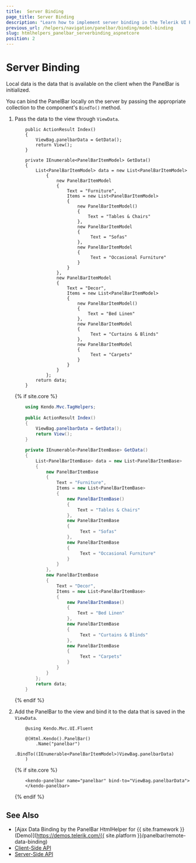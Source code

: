 ```yaml
---
title:  Server Binding
page_title: Server Binding
description: "Learn how to implement server binding in the Telerik UI PanelBar component for {{ site.framework }}."
previous_url: /helpers/navigation/panelbar/binding/model-binding
slug: htmlhelpers_panelbar_serverbinding_aspnetcore
position: 2
---
```


# Server Binding

Local data is the data that is available on the client when the PanelBar is initialized.

You can bind the PanelBar locally on the server by passing the appropriate collection to the component's `BindTo()` method.

1. Pass the data to the view through `ViewData`.

    ```HtmlHelper C#
        public ActionResult Index()
        {
            ViewBag.panelbarData = GetData();
            return View();
        }

        private IEnumerable<PanelBarItemModel> GetData()
        {
            List<PanelBarItemModel> data = new List<PanelBarItemModel>
                {
                    new PanelBarItemModel
                    {
                        Text = "Furniture",
                        Items = new List<PanelBarItemModel>
                        {
                            new PanelBarItemModel()
                            {
                                Text = "Tables & Chairs"
                            },
                            new PanelBarItemModel
                            {
                                 Text = "Sofas"
                            },
                            new PanelBarItemModel
                            {
                                 Text = "Occasional Furniture"
                            }
                        }
                    },
                    new PanelBarItemModel
                    {
                        Text = "Decor",
                        Items = new List<PanelBarItemModel>
                        {
                            new PanelBarItemModel()
                            {
                                Text = "Bed Linen"
                            },
                            new PanelBarItemModel
                            {
                                 Text = "Curtains & Blinds"
                            },
                            new PanelBarItemModel
                            {
                                 Text = "Carpets"
                            }
                        }
                    }
                };
            return data;
        }
     ```
    {% if site.core %}
    ```C# TagHelper
        using Kendo.Mvc.TagHelpers;
        
        public ActionResult Index()
        {
            ViewBag.panelbarData = GetData();
            return View();
        }
    
        private IEnumerable<PanelBarItemBase> GetData()
        {
            List<PanelBarItemBase> data = new List<PanelBarItemBase>
            {
                new PanelBarItemBase
                {
                    Text = "Furniture",
                    Items = new List<PanelBarItemBase>
                    {
                        new PanelBarItemBase()
                        {
                            Text = "Tables & Chairs"
                        },
                        new PanelBarItemBase
                        {
                             Text = "Sofas"
                        },
                        new PanelBarItemBase
                        {
                             Text = "Occasional Furniture"
                        }
                    }
                },
                new PanelBarItemBase
                {
                    Text = "Decor",
                    Items = new List<PanelBarItemBase>
                    {
                        new PanelBarItemBase()
                        {
                            Text = "Bed Linen"
                        },
                        new PanelBarItemBase
                        {
                             Text = "Curtains & Blinds"
                        },
                        new PanelBarItemBase
                        {
                             Text = "Carpets"
                        }
                    }
                }
            };
            return data;
        }
    ```
    {% endif %}

1. Add the PanelBar to the view and bind it to the data that is saved in the `ViewData`.

    ```HtmlHelper
        @using Kendo.Mvc.UI.Fluent

        @(Html.Kendo().PanelBar()
            .Name("panelbar")
            .BindTo((IEnumerable<PanelBarItemModel>)ViewBag.panelbarData)
        )
    ```
    {% if site.core %}
    ```TagHelper
        <kendo-panelbar name="panelbar" bind-to="ViewBag.panelbarData">
        </kendo-panelbar>
    ```
    {% endif %}

## See Also

* [Ajax Data Binding by the PanelBar HtmlHelper for {{ site.framework }} (Demo)](https://demos.telerik.com/{{ site.platform }}/panelbar/remote-data-binding)
* [Client-Side API](https://docs.telerik.com/kendo-ui/api/javascript/ui/panelbar)
* [Server-Side API](/api/panelbar)
